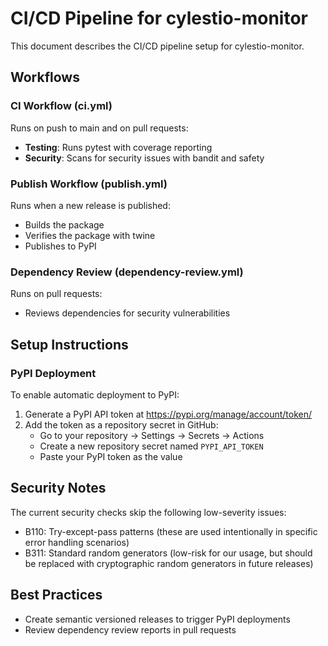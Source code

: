 # CI/CD Pipeline for cylestio-monitor

This document describes the CI/CD pipeline setup for cylestio-monitor.

## Workflows

### CI Workflow (ci.yml)

Runs on push to main and on pull requests:
- **Testing**: Runs pytest with coverage reporting
- **Security**: Scans for security issues with bandit and safety

### Publish Workflow (publish.yml)

Runs when a new release is published:
- Builds the package
- Verifies the package with twine
- Publishes to PyPI

### Dependency Review (dependency-review.yml)

Runs on pull requests:
- Reviews dependencies for security vulnerabilities

## Setup Instructions

### PyPI Deployment

To enable automatic deployment to PyPI:

1. Generate a PyPI API token at https://pypi.org/manage/account/token/
2. Add the token as a repository secret in GitHub:
   - Go to your repository → Settings → Secrets → Actions
   - Create a new repository secret named `PYPI_API_TOKEN`
   - Paste your PyPI token as the value

## Security Notes

The current security checks skip the following low-severity issues:
- B110: Try-except-pass patterns (these are used intentionally in specific error handling scenarios)
- B311: Standard random generators (low-risk for our usage, but should be replaced with cryptographic random generators in future releases)

## Best Practices

- Create semantic versioned releases to trigger PyPI deployments
- Review dependency review reports in pull requests
